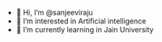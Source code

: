 - 👋 Hi, I’m @sanjeeviraju
- 👀 I’m interested in Artificial intelligence
- 🌱 I’m currently learning in Jain University
